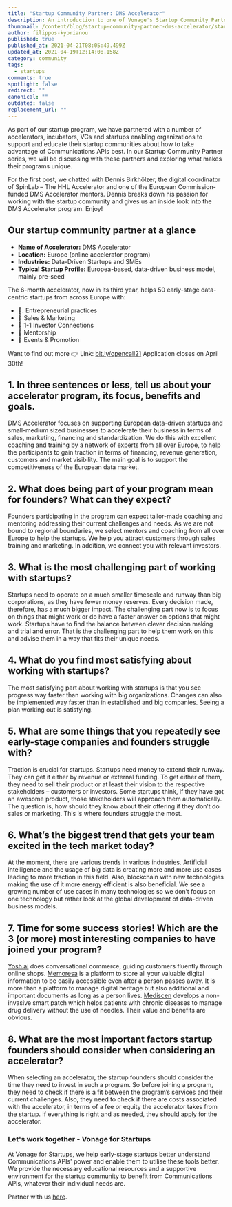 ```yaml
---
title: "Startup Community Partner: DMS Accelerator"
description: An introduction to one of Vonage's Startup Community Partners. DMS Accelerator
thumbnail: /content/blog/startup-community-partner-dms-accelerator/startups_dms_1200x600.png
author: filippos-kyprianou
published: true
published_at: 2021-04-21T08:05:49.499Z
updated_at: 2021-04-19T12:14:08.158Z
category: community
tags:
  - startups
comments: true
spotlight: false
redirect: ""
canonical: ""
outdated: false
replacement_url: ""
---
```

As part of our startup program, we have partnered with a number of accelerators, incubators, VCs and startups enabling organizations to support and educate their startup communities about how to take advantage of Communications APIs best. In our Startup Community Partner series, we will be discussing with these partners and exploring what makes their programs unique.

For the first post, we chatted with Dennis Birkhölzer, the digital coordinator of SpinLab – The HHL Accelerator and one of the European Commission-funded DMS Accelerator mentors. Dennis breaks down his passion for working with the startup community and gives us an inside look into the DMS Accelerator program. Enjoy!

## Our startup community partner at a glance

* **Name of Accelerator:**  DMS Accelerator
* **Location:** Europe (online accelerator program) 
* **Industries:** Data-Driven Startups and SMEs
* **Typical Startup Profile:** Europea-based, data-driven business model, mainly pre-seed

The 6-month accelerator, now in its third year, helps 50 early-stage data-centric startups from across Europe with:

* 💼. Entrepreneurial practices
* 💸 Sales & Marketing
* 🤝 1-1 Investor Connections
* 👥 Mentorship
* 🎪 Events & Promotion

Want to find out more 👉 Link: [bit.ly/opencall21](http://bit.ly/opencall21) Application closes on April 30th!

## 1. In three sentences or less, tell us about your accelerator program, its focus, benefits and goals.

DMS Accelerator focuses on supporting European data-driven startups and small-medium sized businesses to accelerate their business in terms of sales, marketing, financing and standardization. We do this with excellent coaching and training by a network of experts from all over Europe, to help the participants to gain traction in terms of financing, revenue generation, customers and market visibility. The main goal is to support the competitiveness of the European data market.

## 2. What does being part of your program mean for founders? What can they expect?

Founders participating in the program can expect tailor-made coaching and mentoring addressing their current challenges and needs. As we are not bound to regional boundaries, we select mentors and coaching from all over Europe to help the startups. We help you attract customers through sales training and marketing. In addition, we connect you with relevant investors. 

## 3. What is the most challenging part of working with startups?

Startups need to operate on a much smaller timescale and runway than big corporations, as they have fewer money reserves. Every decision made, therefore, has a much bigger impact. The challenging part now is to focus on things that might work or do have a faster answer on options that might work. Startups have to find the balance between clever decision making and trial and error. That is the challenging part to help them work on this and advise them in a way that fits their unique needs.

## 4. What do you find most satisfying about working with startups?

The most satisfying part about working with startups is that you see progress way faster than working with big organizations. Changes can also be implemented way faster than in established and big companies. Seeing a plan working out is satisfying.

## 5. What are some things that you repeatedly see early-stage companies and founders struggle with?

Traction is crucial for startups. Startups need money to extend their runway. They can get it either by revenue or external funding. To get either of them, they need to sell their product or at least their vision to the respective stakeholders – customers or investors. Some startups think, if they have got an awesome product, those stakeholders will approach them automatically. The question is, how should they know about their offering if they don’t do sales or marketing. This is where founders struggle the most.

## 6. What’s the biggest trend that gets your team excited in the tech market today?

At the moment, there are various trends in various industries. Artificial intelligence and the usage of big data is creating more and more use cases leading to more traction in this field. Also, blockchain with new technologies making the use of it more energy efficient is also beneficial. We see a growing number of use cases in many technologies so we don’t focus on one technology but rather look at the global development of data-driven business models. 

## 7. Time for some success stories! Which are the 3 (or more) most interesting companies to have joined your program?

[Yosh.ai](https://yosh.ai/) does conversational commerce, guiding customers fluently through online shops. [Memoresa](https://memoresa.de/en/) is a platform to store all your valuable digital information to be easily accessible even after a person passes away. It is more than a platform to manage digital heritage but also additional and important documents as long as a person lives. [Mediscen](https://medicsen.com/en/) develops a non-invasive smart patch which helps patients with chronic diseases to manage drug delivery without the use of needles. Their value and benefits are obvious.

## 8. What are the most important factors startup founders should consider when considering an accelerator?

When selecting an accelerator, the startup founders should consider the time they need to invest in such a program. So before joining a program, they need to check if there is a fit between the program’s services and their current challenges. Also, they need to check if there are costs associated with the accelerator, in terms of a fee or equity the accelerator takes from the startup. If everything is right and as needed, they should apply for the accelerator.

### Let's work together - Vonage for Startups
At Vonage for Startups, we help early-stage startups better understand Communications APIs' power and enable them to utilise these tools better. We provide the necessary educational resources and a supportive environment for the startup community to benefit from Communications APIs, whatever their individual needs are.

Partner with us [here](https://vonage.dev/3d093hA).